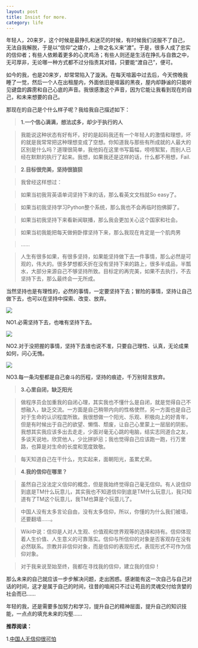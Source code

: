 ```yaml
---
layout: post
title: Insist for more.
category: life
---
```


年轻人，20来岁，这个时候是最挣扎和迷茫的时候，有时候我们说服不了自己，无法自我解脱，于是以“信仰”之媒介，上帝之名义来“渡”。于是，很多人成了忠实的信仰者；有些人依赖着更多的心灵鸡汤；有些人则还是生活在挣扎与自救之中，无可厚非，无论哪一种方式都不过分指责其对错，只要能“渡自己”，便可。

如今的我，也是20来岁，却常常陷入了漩涡。在每天喧嚣中过去后，今天傍晚我睡了一觉，然后一个人在出租屋内，外面依旧是喧嚣的黑夜，屋内却静谧的只能听见键盘的霹雳和自己心底的声音。我很感激这个声音，因为它能让我看到现在的自己，和未来想要的自己。

那现在的自己是个什么样子呢？我给我自己描述如下：

>**1.一个信心满满，想法忒多，却少于执行的人**

>我能说这种状态有好有坏，好的是起码我还有一个年轻人的激情和理想，坏的就是我常常把这种理想变成了空想。你知道我与那些有所成就的人最大的区别是什么吗？道理很简单，我他妈在这里书写篇幅，唠唠絮絮，而别人已经在默默的执行了起来。我想，如果我还是这样的话，什么都不用想，Fail.

>**2.目标很完美，坚持很狼狈**

>我曾经这样想过：

>如果当初我背英语单词坚持下来的话，那么看英文文档就So easy了。

>如果当初我坚持学习Python整个系统，那么我也不会再临时抱佛脚了。

>如果当初我坚持下来看新闻联播，那么我会更加关心这个国家和社会。

>如果当初我能把每天做俯卧撑坚持下来，那么我现在肯定是一个肌肉男

>……

>人生有很多如果，有很多坚持，如果能坚持做下去一件事情，那么必然是可观的，伟大的。很多梦想都夭折在没有坚持下来的路上，很多半成品，半瓢水，大部分来源自己不够坚持所致。目标定的再完美，如果不去执行，不去坚持下去，那么最终会一无所成。

当然坚持也是有理性的，必然的事情，一定要坚持下去；冒险的事情，坚持让自己做下去，也可以在坚持中探索、改变、放弃。

![](http://a3.att.hudong.com/83/00/05300001021215129541004096344.jpg)

NO1.必需坚持下去，也唯有坚持下去。

![](http://s11.sinaimg.cn/bmiddle/6d495b39ha877756ebafa&690)

NO2.对于没把握的事情，坚持下去谁也说不准，只要自己理性、认真，无论成果如何，问心无愧。

![](http://i.hj.cn/xywb/20090511/WB051120_2.jpg)

NO3.每一条沟壑都是自己奋斗的历程，坚持的痕迹，千万别轻言放弃。

>**3.心里自闭，缺乏阳光**

>做程序员会加重我的自闭心理，其实我也不懂什么是自闭，就是觉得自己不想融入，缺乏交流。一方面是自己稍带内向的性格使然，另一方面也是自己对于生命的认识程度所致。我很想做一个阳光、乐观、积极向上的好青年，但是有时候出于自己的欲望、懒惰、颓废，让自己心里蒙上一层层的阴影。我想其实我应该多出去走走，少面对毫无心跳的电脑，结实志同道合之友，多谈天说地，欣赏他人，少比拼妒忌；我也觉得自己应该跑一跑，行万里路，也算是对生命的长度和宽度致敬。

>每天知道自己在干什么，充实起来，面朝阳光，虽累尤荣。

>**4.我的信仰在哪里？**

>虽然自己没法定义信仰的概念，但是我始终觉得自己毫无信仰。有人说信仰到底是TM什么玩意儿，其实我也不知道信仰到底是TM什么玩意儿，我只知道有了TM这个玩意儿，我TM也算是个玩意儿了。

>中国人没有太多言论自由，没有太多信仰，所以，你懂的为什么我们被墙，还要翻墙……。

>Wiki中说：信仰是人对人生观、价值观和世界观等的选择和持有。信仰体现着人生价值、人生意义的可靠落实。信仰与所信仰的对象是否客观存在没有必然联系。宗教并非信仰对象，而是信仰的表现形式，表现形式不可作为信仰对象。

>对于我来说至始至终，我都在寻找我的信仰，建立我的信仰！

那么未来的自己就应该一步步解决问题，走出困惑。感谢能有这一次自己与自己对话的时间，这才是属于自己的时间，往昔的喧闹只不过让苟且的灵魂交付给贪婪的社会而已……

年轻的我，还是需要多加努力和学习，提升自己的精神层面，提升自己的知识技能，一点点的填充未来的沟壑……

**推荐阅读：**

1.[中国人无信仰很可怕](http://www.successz.com/?p=883)
